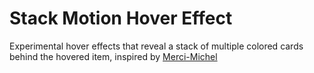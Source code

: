 # Stack Motion Hover Effect

Experimental hover effects that reveal a stack of multiple colored cards behind the hovered item, inspired by [Merci-Michel](http://www.merci-michel.com/projects/)





